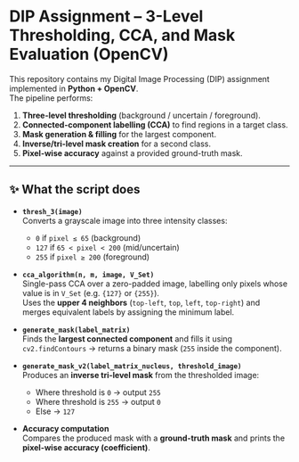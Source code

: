 # DIP Assignment – 3-Level Thresholding, CCA, and Mask Evaluation (OpenCV)

This repository contains my Digital Image Processing (DIP) assignment implemented in **Python + OpenCV**.  
The pipeline performs:

1. **Three-level thresholding** (background / uncertain / foreground).
2. **Connected-component labelling (CCA)** to find regions in a target class.
3. **Mask generation & filling** for the largest component.
4. **Inverse/tri-level mask creation** for a second class.
5. **Pixel-wise accuracy** against a provided ground-truth mask.

---

## ✨ What the script does

- **`thresh_3(image)`**  
  Converts a grayscale image into three intensity classes:
  - `0` if `pixel ≤ 65` (background)  
  - `127` if `65 < pixel < 200` (mid/uncertain)  
  - `255` if `pixel ≥ 200` (foreground)

- **`cca_algorithm(n, m, image, V_Set)`**  
  Single-pass CCA over a zero-padded image, labelling only pixels whose value is in `V_Set` (e.g. `{127}` or `{255}`).  
  Uses the **upper 4 neighbors** (`top-left`, `top`, `left`, `top-right`) and merges equivalent labels by assigning the minimum label.

- **`generate_mask(label_matrix)`**  
  Finds the **largest connected component** and fills it using `cv2.findContours` → returns a binary mask (`255` inside the component).

- **`generate_mask_v2(label_matrix_nucleus, threshold_image)`**  
  Produces an **inverse tri-level mask** from the thresholded image:
  - Where threshold is `0` → output `255`
  - Where threshold is `255` → output `0`
  - Else → `127`

- **Accuracy computation**  
  Compares the produced mask with a **ground-truth mask** and prints the **pixel-wise accuracy (coefficient)**.
